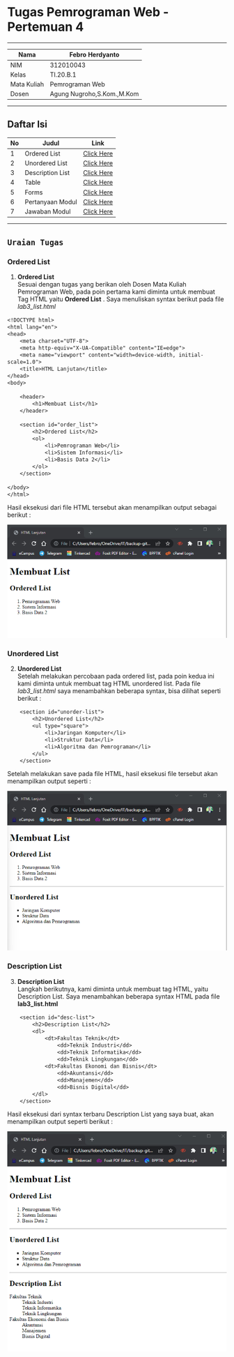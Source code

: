 # Tugas Pemrograman Web - Pertemuan 4

<hr>

| Nama | Febro Herdyanto |
| --- | --- |
| NIM | 312010043 |
| Kelas | TI.20.B.1 |
| Mata Kuliah | Pemrograman Web |
| Dosen | Agung Nugroho,S.Kom.,M.Kom |

<hr>

## Daftar Isi
| No | Judul | Link |
| --- | --- | --- |
| 1 | Ordered List | [Click Here](#) |
| 2 | Unordered List | [Click Here](#) |
| 3 | Description List | [Click Here](#) |
| 4 | Table | [Click Here](#) |
| 5 | Forms | [Click Here](#) |
| 6 | Pertanyaan Modul | [Click Here](#pertanyaan) |
| 7 | Jawaban Modul | [Click Here](#jawaban) |

<hr>

## `Uraian Tugas`

### **Ordered List**

1. **Ordered List** <br>
Sesuai dengan tugas yang berikan oleh Dosen Mata Kuliah Pemrograman Web, pada poin pertama kami diminta untuk membuat Tag HTML yaitu **Ordered List** . Saya menuliskan syntax berikut pada file *lab3_list.html* <br>

```
<!DOCTYPE html>
<html lang="en">
<head>
    <meta charset="UTF-8">
    <meta http-equiv="X-UA-Compatible" content="IE=edge">
    <meta name="viewport" content="width=device-width, initial-scale=1.0">
    <title>HTML Lanjutan</title>
</head>
<body>

    <header>
        <h1>Membuat List</h1>
    </header>

    <section id="order_list">
        <h2>Ordered List</h2>
        <ol>
            <li>Pemrograman Web</li>
            <li>Sistem Informasi</li>
            <li>Basis Data 2</li>
        </ol>
    </section>

</body>
</html>
```

Hasil eksekusi dari file HTML tersebut akan menampilkan output sebagai berikut : <br>

![Img - Tag Ordered List HTML](imageData/OL.png)

### **Unordered List**

2. **Unordered List** <br>
Setelah melakukan percobaan pada ordered list, pada poin kedua ini kami diminta untuk membuat tag HTML unordered list. Pada file *lab3_list.html* saya menambahkan beberapa syntax, bisa dilihat seperti berikut : <br>

```
    <section id="unorder-list">
        <h2>Unordered List</h2>
        <ul type="square">
            <li>Jaringan Komputer</li>
            <li>Struktur Data</li>
            <li>Algoritma dan Pemrograman</li>
        </ul>
    </section>
```

Setelah melakukan save pada file HTML, hasil eksekusi file tersebut akan menampilkan output seperti : <br>

![Img - Unordered List HTML](imageData/UL.png)

### **Description List**

3. **Description List** <br>
Langkah berikutnya, kami diminta untuk membuat tag HTML, yaitu Description List. Saya menambahkan beberapa syntax HTML pada file **lab3_list.html** <br>

```
    <section id="desc-list">
        <h2>Description List</h2>
        <dl>
            <dt>Fakultas Teknik</dt>
                <dd>Teknik Industri</dd>
                <dd>Teknik Informatika</dd>
                <dd>Teknik Lingkungan</dd>
            <dt>Fakultas Ekonomi dan Bisnis</dt>
                <dd>Akuntansi</dd>
                <dd>Manajemen</dd>
                <dd>Bisnis Digital</dd>
        </dl>
    </section>
```

Hasil eksekusi dari syntax terbaru Description List yang saya buat, akan menampilkan output seperti berikut :

![Img - Description List](imageData/DL.png)